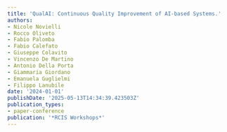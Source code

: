 ```yaml
---
title: 'QualAI: Continuous Quality Improvement of AI-based Systems.'
authors:
- Nicole Novielli
- Rocco Oliveto
- Fabio Palomba
- Fabio Calefato
- Giuseppe Colavito
- Vincenzo De Martino
- Antonio Della Porta
- Giammaria Giordano
- Emanuela Guglielmi
- Filippo Lanubile
date: '2024-01-01'
publishDate: '2025-05-13T14:34:39.423503Z'
publication_types:
- paper-conference
publication: '*RCIS Workshops*'
---
```

